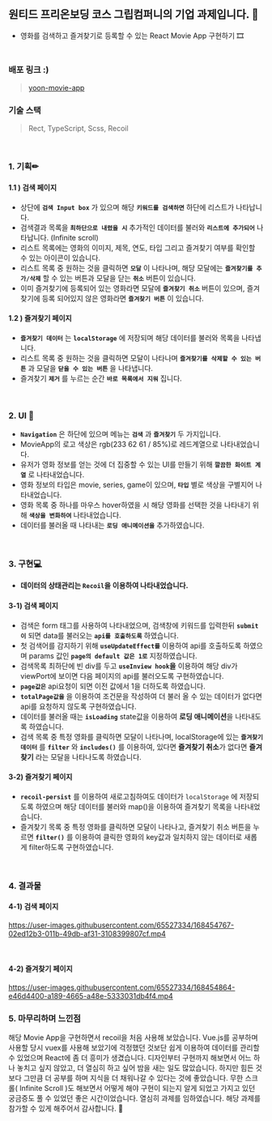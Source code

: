 ## 원티드 프리온보딩 코스 그립컴퍼니의 기업 과제입니다. 🙂
- 영화를 검색하고 즐겨찾기로 등록할 수 있는  React Movie App 구현하기 🎞</br></br>


### 배포 링크 :)
> [yoon-movie-app](https://yoon-movie-app.netlify.app/)

### 기술 스택
> Rect, TypeScript, Scss, Recoil

</br>

### 1. 기획✏
#### 1.1 ) 검색 페이지
- 상단에 **``검색 Input box``** 가 있으며 해당 **``키워드를 검색하면``** 하단에 리스트가 나타납니다.
- 검색결과 목록을 **``최하단으로 내렸을 시``** 추가적인 데이터를 불러와 **``리스트에 추가되어``** 나타납니다. (Infinite scroll)
- 리스트 목록에는 영화의 이미지, 제목, 연도, 타입 그리고 즐겨찾기 여부를 확인할 수 있는 아이콘이 있습니다.
- 리스트 목록 중 원하는 것을 클릭하면 **``모달``** 이 나타나며, 해당 모달에는 **``즐겨찾기를 추가/삭제``** 할 수 있는 버튼과 모달을 닫는 **``취소``** 버튼이 있습니다.
- 이미 즐겨찾기에 등록되어 있는 영화라면 모달에 **``즐겨찾기 취소``** 버튼이 있으며, 즐겨찾기에 등록 되어있지 않은 영화라면 **``즐겨찾기 버튼``** 이 있습니다.


#### 1.2 ) 즐겨찾기 페이지
- **``즐겨찾기 데이터``** 는 **``localStorage``** 에 저장되며 해당 데이터를 불러와 목록을 나타냅니다.
- 리스트 목록 중 원하는 것을 클릭하면 모달이 나타나며 **``즐겨찾기를 삭제할 수 있는 버튼``** 과 모달을 **``닫을 수 있는 버튼``** 을 나타냅니다.
- 즐겨찾기 **``제거``** 를 누르는 순간 **``바로 목록에서 지워``** 집니다.

</br>

### 2. UI 🎨
- **``Navigation``** 은 하단에 있으며 메뉴는 **``검색``** 과 **``즐겨찾기``** 두 가지입니다. </br>
- MovieApp의 로고 색상은 rgb(233 62 61 / 85%)로 레드계열으로 나타내었습니다.
- 유저가 영화 정보를 얻는 것에 더 집중할 수 있는 UI를 만들기 위해 **``깔끔한 화이트 계열``** 로 나타내었습니다.
- 영화 정보의 타입은 movie, series, game이 있으며, **``타입``** 별로 색상을 구별지어 나타내었습니다.
- 영화 목록 중 하나를 마우스 hover하였을 시 해당 영화를 선택한 것을 나타내기 위해 **``색상을 변화하여``** 나타내었습니다.
- 데이터를 불러올 때 나타내는 **``로딩 애니메이션을``** 추가하였습니다.

</br>

### 3. 구현💻
- **데이터의 상태관리는 ``Recoil``을 이용하여 나타내었습니다.**

#### 3-1) 검색 페이지
- 검색은 form 태그를 사용하여 나타내었으며, 검색창에 키워드를 입력한뒤 **``submit이``** 되면 data를 불러오는 **``api를 호출하도록``** 하였습니다.
- 첫 검색어를 감지하기 위해 **``useUpdateEffect를``** 이용하여 api를 호출하도록 하였으며 params 값인 **``page의 default 값은 1로``** 지정하였습니다.
- 검색목록 최하단에 빈 div를 두고 **``useInview hook``을** 이용하여 해당 div가 viewPort에 보이면 다음 페이지의 api를 불러오도록 구현하였습니다.
- **``page값은``** api요청이 되면 이전 값에서 1을 더하도록 하였습니다. 
- **``totalPage값을``** 을 이용하여 조건문을 작성하여 더 불러 올 수 있는 데이터가 없다면 api를 요청하지 않도록 구현하였습니다.
- 데이터를 불러올 때는 **``isLoading``** state값을 이용하여 **로딩 애니메이션**을 나타내도록 하였습니다.
- 검색 목록 중 특정 영화를 클릭하면 모달이 나타나며, localStorage에 있는 **``즐겨찾기 데이터``** 를 **``filter``** 와 **``includes()``** 를 이용하여, 있다면 **즐겨찾기 취소**가 없다면 **즐겨찾기** 라는 모달을 나타나도록 하였습니다.
 
#### 3-2) 즐겨찾기 페이지
- **``recoil-persist``** 를 이용하여 새로고침하여도 데이터가 ``localStorage`` 에 저장되도록 하였으며 해당 데이터를 불러와 map()을 이용하여 즐겨찾기 목록을 나타내었습니다.
- 즐겨찾기 목록 중 특정 영화를 클릭하면 모달이 나타나고, 즐겨찾기 취소 버튼을 누르면 **``filter()``** 를 이용하여 클릭한 영화의 key값과 일치하지 않는 데이터로 새롭게 filter하도록 구현하였습니다. 

</br>

### 4. 결과물
#### 4-1) 검색 페이지

https://user-images.githubusercontent.com/65527334/168454767-02ed12b3-011b-49db-af31-3108399807cf.mp4


</br>

#### 4-2) 즐겨찾기 페이지

https://user-images.githubusercontent.com/65527334/168454864-e46d4400-a189-4665-a48e-5333031db4f4.mp4



### 5. 마무리하며 느낀점
해당 Movie App을 구현하면서 recoil을 처음 사용해 보았습니다. Vue.js를 공부하며 사용할 당시 vuex를 사용해 보았기에 걱정했던 것보단 쉽게 이용하여 데이터를 관리할 수 있었으며 React에 좀 더 흥미가 생겼습니다.
디자인부터 구현까지 해보면서 어느 하나 놓치고 싶지 않았고, 더 열심히 하고 싶어 밤을 새는 일도 많았습니다. 하지만 힘든 것보다 그만큼 더 공부를 하며 지식을 더 채워나갈 수 있다는 것에 좋았습니다. 무한 스크롤( Infinite Scroll )도 해보면서 어떻게 해야 구현이 되는지 알게 되었고 가지고 있던 궁금증도 풀 수 있었던 좋은 시간이었습니다.
열심히 과제를 임하였습니다. 해당 과제를 참가할 수 있게 해주어서 감사합니다. 🙂
